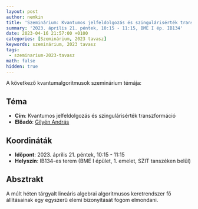 ```yaml
---
layout: post
author: nemkin
title: 'Szeminárium: Kvantumos jelfeldolgozás és szingulárisérték transzformáció'
summary: '2023. április 21. péntek, 10:15 - 11:15, BME I ép. IB134'
date: 2023-04-16 21:57:00 +0100
categories: [Szeminárium, 2023 tavasz]
keywords: szeminárium, 2023 tavasz
tags:
 - szeminarium-2023-tavasz
math: false
hidden: true
---
```


A következő kvantumalgoritmusok szeminárium témája:

## Téma

- **Cím**: Kvantumos jelfeldolgozás és szingulárisérték transzformáció
- **Előadó**: [Gilyén András](http://gilyen.hu/)

## Koordináták

- **Időpont**: 2023. április 21. péntek, 10:15 - 11:15
- **Helyszín**: IB134-es terem (BME I épület, 1. emelet, SZIT tanszéken belül)

## Absztrakt

A múlt héten tárgyalt lineáris algebrai algoritmusos keretrendszer fő állításainak egy egyszerű elemi bizonyítását fogom elmondani.
